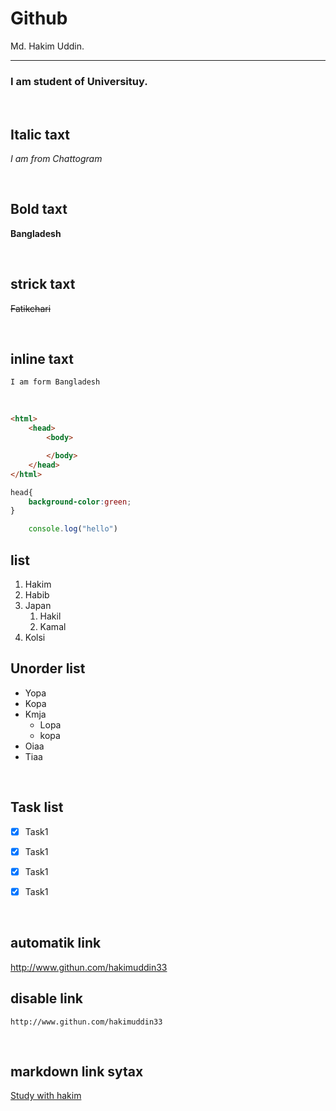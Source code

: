 <!--markdown tutorial-->
# Github 
Md. Hakim Uddin.
___


### I am student of Universituy.

<br>

## Italic taxt
_I am from Chattogram_

<br>

## Bold taxt

__Bangladesh__

<br>

## strick taxt
~~Fatikchari~~  

<br>

## inline taxt
`I am form Bangladesh`

<br>

```html
<html>
    <head>  
        <body>

        </body>
    </head>
</html>
```


```css
head{
    background-color:green;
}


```

```javascript
    console.log("hello")
```

## list
1. Hakim  
2. Habib  
3. Japan  
     1.  Hakil
     2.  Kamal
4. Kolsi

## Unorder list
-  Yopa  
-  Kopa
-  Kmja  
    - Lopa
    - kopa
- Oiaa
- Tiaa

<br>

 ## Task list

 - [x] Task1
 - [x] Task1
 - [x] Task1
 - [x] Task1
    

<br>



## automatik link

http://www.githun.com/hakimuddin33


## disable link

`http://www.githun.com/hakimuddin33`


<br>

##  markdown link sytax

[Study with hakim](http://www.githun.com/hakimuddin33
)








